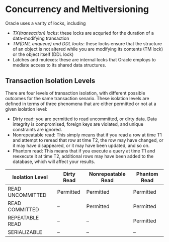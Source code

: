 # Concurrency and Meltiversioning
Oracle uses a varity of locks, including
- *TX(transaction) locks*: these locks are acquried for the duration of a data-modifying transaction
- *TM(DML enqueue) and DDL locks*: these locks ensure that the structure of an object is not altered while you are modifying its contents (TM lock) or the object itself (DDL lock)
- Latches and mutexes: these are internal locks that Oracle employs to mediate access to its shared data structures.
## Transaction Isolation Levels
There are four levels of transaction isolation, with different possible outcomes for the same transaction senario. These isolation levels are defined in terms of three phenomena that are either permitted or not at a given isolation level:
- Dirty read: you are permitted to read uncommitted, or dirty data. Data integrity is compromised, foreign keys are violated, and unique constraints are ignored.
- Nonrepeatable read: This simply means that if you read a row at time T1 and attempt to reread that row at time T2, the row may have changed, or it may have disappeared, or it may have been updated, and so on.
- Phantom read: This means that if you execute a query at time T1 and reexecute it at time T2, additional rows may have been added to the database, which will affect your results.

| Isolation Level   | Dirty Read | Nonrepeatable Read | Phantom Read |
|-------------------|------------|--------------------|--------------|
| READ UNCOMMITTED  | Permitted  | Permitted          | Permitted    |
| READ COMMITTED    | –          | Permitted          | Permitted    |
| REPEATABLE READ   | –          | –                  | Permitted    |
| SERIALIZABLE      | –          | –                  | –            |
